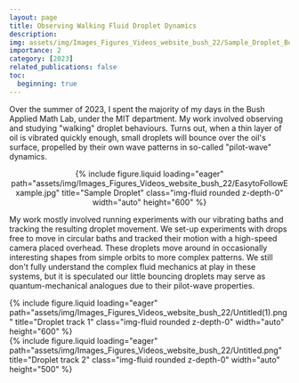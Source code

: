 ```yaml
---
layout: page
title: Observing Walking Fluid Droplet Dynamics
description:
img: assets/img/Images_Figures_Videos_website_bush_22/Sample_Droplet_Bounce.png
importance: 2
category: [2023]
related_publications: false
toc:
  beginning: true
---
```


Over the summer of 2023, I spent the majority of my days in the Bush Applied Math Lab, under the MIT department. My work involved observing and studying "walking" droplet behaviours. Turns out, when a thin layer of oil is vibrated quickly enough, small droplets will bounce over the oil's surface, propelled by their own wave patterns in so-called "pilot-wave" dynamics. 

<div style="text-align: center;">
  {% include figure.liquid loading="eager" path="assets/img/Images_Figures_Videos_website_bush_22/EasytoFollowExample.jpg" title="Sample Droplet" class="img-fluid rounded z-depth-0" width="auto" height="600" %}
</div>

<p>My work mostly involved running experiments with our vibrating baths and tracking the resulting droplet movement. We set-up experiments with drops free to move in circular baths and tracked their motion with a high-speed camera placed overhead. These droplets move around in occasionally interesting shapes from simple orbits to more complex patterns. We still don't fully understand the complex fluid mechanics at play in these systems, but it is speculated our little bouncing droplets may serve as quantum-mechanical analogues due to their pilot-wave properties. 

<div class="row">
    <div class="col-sm mt-2 mt-md-0">
        {% include figure.liquid loading="eager" path="assets/img/Images_Figures_Videos_website_bush_22/Untitled(1).png" title="Droplet track 1" class="img-fluid rounded z-depth-0" width="auto" height="600" %}
    </div>
    <div class="col-sm mt-2 mt-md-0">
        {% include figure.liquid loading="eager" path="assets/img/Images_Figures_Videos_website_bush_22/Untitled.png" title="Droplet track 2" class="img-fluid rounded z-depth-0" width="auto" height="500" %}
    </div>
</div>

